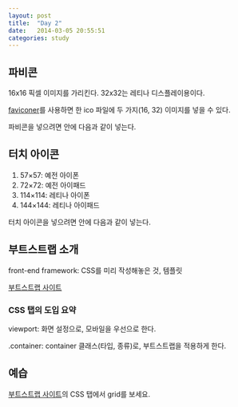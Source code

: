 ```yaml
---
layout: post
title:  "Day 2"
date:   2014-03-05 20:55:51
categories: study
---
```


## 파비콘

16x16 픽셀 이미지를 가리킨다. 32x32는 레티나 디스플레이용이다.

[faviconer][faviconer]를 사용하면 한 ico 파일에 두 가지(16, 32) 이미지를 넣을 수 있다.

파비콘을 넣으려면 <head>안에 다음과 같이 넣는다.

<link href="favicon.ico" rel="shortcut icon" type="image/x-icon" />

## 터치 아이콘

1. 57×57: 예전 아이폰
2. 72×72: 예전 아이패드
3. 114×114: 레티나 아이폰
4. 144×144: 레티나 아이패드

터치 아이콘을 넣으려면 <head>안에 다음과 같이 넣는다.

<link rel="apple-touch-icon-precomposed" href="icon.png">

## 부트스트랩 소개

front-end framework: CSS를 미리 작성해놓은 것, 템플릿

[부트스트랩 사이트][bootstrap]

### CSS 탭의 도입 요약

viewport: 화면 설정으로, 모바일을 우선으로 한다.

.container: container 클래스(타입, 종류)로, 부트스트랩을 적용하게 한다.

## 예습

[부트스트랩 사이트][bootstrap]의 CSS 탭에서 grid를 보세요.

[faviconer]: http://faviconer.com/
[bootstrap]: http://getbootstrap.com/
